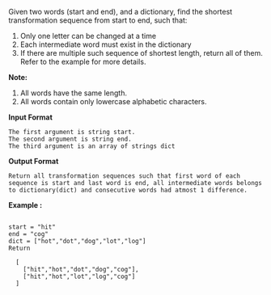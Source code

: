 Given two words (start and end), and a dictionary, find the shortest transformation sequence from start to end, such that:

1. Only one letter can be changed at a time
2. Each intermediate word must exist in the dictionary
3. If there are multiple such sequence of shortest length, return all of them. Refer to the example for more details.

**Note:**

1. All words have the same length.
2. All words contain only lowercase alphabetic characters.

**Input Format**
```
The first argument is string start.
The second argument is string end.
The third argument is an array of strings dict
```
**Output Format**
```
Return all transformation sequences such that first word of each sequence is start and last word is end, all intermediate words belongs to dictionary(dict) and consecutive words had atmost 1 difference.  
```
**Example :**
```

start = "hit"
end = "cog"
dict = ["hot","dot","dog","lot","log"]
Return

  [
    ["hit","hot","dot","dog","cog"],
    ["hit","hot","lot","log","cog"]
  ]

```